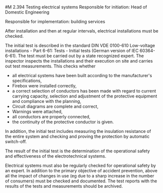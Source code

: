 #M 2.394 Testing electrical systems
Responsible for initiation: Head of Domestic Engineering

Responsible for implementation: building services

After installation and then at regular intervals, electrical installations must be checked.

The initial test is described in the standard DIN VDE 0100-610 Low-voltage installations - Part 6-61: Tests - Initial tests (German version of IEC 60364-6-61). The test must be carried out by a state recognized expert. The inspector inspects the installations and their execution on site and carries out test measurements. This checks whether

* all electrical systems have been built according to the manufacturer's specifications,
* Firebox were installed correctly,
* a correct selection of conductors has been made with regard to current carrying capacity, selection and adjustment of the protective equipment and compliance with the planning,
* Circuit diagrams are complete and correct,
* Warnings were attached,
* all conductors are properly connected,
* the continuity of the protective conductor is given.


In addition, the initial test includes measuring the insulation resistance of the entire system and checking and proving the protection by automatic switch-off.

The result of the initial test is the determination of the operational safety and effectiveness of the electrotechnical systems.

Electrical systems must also be regularly checked for operational safety by an expert. In addition to the primary objective of accident prevention, above all the impact of changes in use (eg due to a sharp increase in the number of consumers) must be checked and documented. The test reports with the results of the tests and measurements should be archived.



